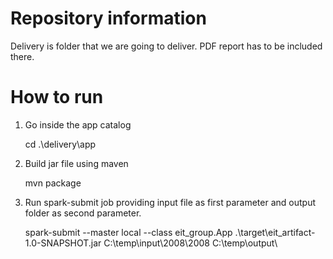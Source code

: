 # Repository information

Delivery is folder that we are going to deliver. PDF report has to be included there.

# How to run

1. Go inside the app catalog

    cd .\delivery\app

2. Build jar file using maven

    mvn package

3. Run spark-submit job providing input file as first parameter and output folder as second parameter.

    spark-submit --master local --class eit_group.App .\target\eit_artifact-1.0-SNAPSHOT.jar C:\temp\input\2008\2008 C:\temp\output\